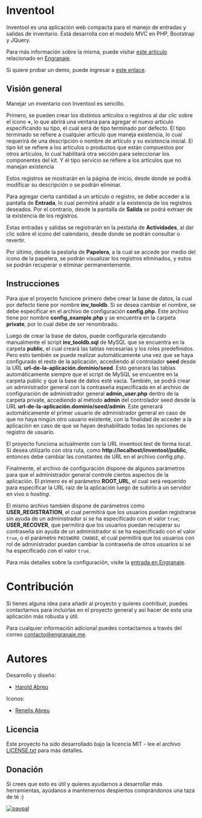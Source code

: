 # Inventool
Inventool es una aplicación web compacta para el manejo de entradas y salidas de inventario. Está desarrolla con el modelo MVC en PHP, Bootstrap y JQuery.

Para más información sobre la misma, puede visitar [este artículo](http://engranaje.me/entrada/vision-general-de-inventool-una-aplicacion-compacta-para-el-manejo-de-inventario) relacionado en [Engranaje](http://engranaje.me).

Si quiere probar un demo, puede ingresar a [este enlace](http://www.engranaje.me/inventool.demo).

## Visión general
Manejar un inventario con Inventool es sencillo.

Primero, se pueden crear los distintos artículos o registros al dar clic sobre el icono **+**, lo que abrirá una ventana para agregar el nuevo artículo especificando su tipo, el cual será de tipo terminado por defecto. El tipo terminado se refiere a cualquier artículo que maneja existencia, lo cual requerirá de una descripción o nombre de artículo y su existencia inicial. El tipo kit se refiere a los artículos o productos que están compuestos por otros artículos, lo cual habilitará otra sección para seleccionar los componentes del kit. Y el tipo servicio se refiere a los artículos que no manejan existencia

Estos registros se mostrarán en la página de inicio, desde donde se podrá modificar su descripción o se podrán eliminar.

Para agregar cierta cantidad a un artículo o registro, se debe acceder a la pantalla de **Entrada**, lo cual permitirá añadir a la existencia de los registros deseados. Por el contrario, desde la pantalla de **Salida** se podrá extraer de la existencia de los registros.

Estas entradas y salidas se registrarán en la pestaña de **Actividades**, al dar clic sobre el icono del calendario, desde donde se podrán consultar o revertir.

Por último, desde la pestaña de **Papelera**, a la cual se accede por medio del icono de la papelera, se podrán visualizar los registros eliminados, y estos se podrán recuperar o eliminar permanentemente.

## Instrucciones
Para que el proyecto funcione primero debe crear la base de datos, la cual por defecto tiene por nombre **inv_tooldb**. Si se desea cambiar el nombre, se debe especificar en el archivo de configuración **config.php**. Este archivo tiene por nombre **config_example.php** y se encuentra en la carpeta **private**, por lo cual debe de ser renombrado.

Luego de crear la base de datos, puede configurarla ejecutando manualmente el script **inv_tooldb.sql** de MySQL que se encuentra en la carpeta **public**, el cual creará las tablas necesarias y los roles predefinidos. Pero esto también se puede realizar automáticamente una vez que se haya configurado el resto de la aplicación, accediendo al controlador **seed** desde la URL **url-de-la-aplicación.dominio/seed**. Esto generará las tablas automáticamente siempre que el script de MySQL se encuentre en la carpeta public y que la base de datos esté vacía. También, se podrá crear un administrador general con la contraseña especificada en el archivo de configuración de administrador general **admin_user.php** dentro de la carpeta private, accediendo al método **admin** del controlador seed desde la URL **url-de-la-aplicación.dominio/seed/admin**. Este generará automáticamente el primer usuario de administrador general en caso de que no haya ningún otro usuario existente, con la finalidad de acceder a la aplicación en caso de que se hayan deshabilitado todas las opciones de registro de usuario.

El proyecto funciona actualmente con la URL inventool.test de forma local. Si desea utilizarlo con otra ruta, como **http://localhost/inventool/public**, entonces debe cambiar las constantes de URL en el archivo config.php.

Finalmente, el archivo de configuración dispone de algunos parámetros para que el administrador general controle ciertos aspectos de la aplicación. El primero es el parámetro **ROOT_URL**, el cual será requerido para especificar la URL raíz de la aplicación luego de subirlo a un servidor en vivo o *hosting*.

El mismo archivo también dispone de parámetros como **USER_REGISTRATION**, el cual permitirá que los usuarios puedan registrarse sin ayuda de un administrador si se ha especificado con el valor `true`; **USER_RECOVER**, que permitirá que los usuarios puedan recuperar su contraseña sin ayuda de un administrador si se ha especificado con el valor `true`, o el parámetro `PASSWORD_CHANGE`, el cual permitirá que los usuarios con rol de administrador puedan cambiar la contraseña de otros usuarios si se ha especificado con el valor `true`.

Para más detalles sobre la configuración, visite la [entrada en Engranaje]().

# Contribución
Si tienes alguna idea para añadir al proyecto y quieres contribuir, puedes contactarnos para incluirlas en el proyecto general y así hacer de esta una aplicación más robusta y útil.

Para cualquier información adicional puedes contactarnos a través del correo contacto@engranaje.me.

# Autores
Desarrollo y diseño:
* [Harold Abreu](https://github.com/Harverbo)

Iconos:
* [Renelis Abreu](https://github.com/renelis)

## Licencia
Este proyecto ha sido desarrollado bajo la licencia MIT - lee el archivo [LICENSE.txt](LICENSE.txt) para más detalles.

## Donación
Si crees que esto es útil y quieres ayudarnos a desarrollar más herramientas, ayúdanos a mantenernos despiertos comprándonos una taza de té :)

[![paypal](https://www.paypalobjects.com/en_US/i/btn/btn_donate_SM.gif)](https://www.paypal.com/cgi-bin/webscr?cmd=_s-xclick&hosted_button_id=QSWLDMN5EATE6)
